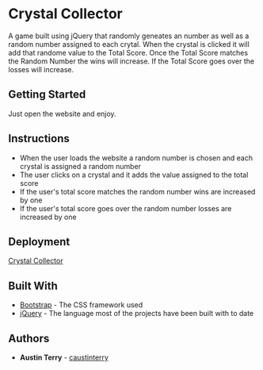 # Crystal Collector

A game built using jQuery that randomly geneates an number as well as a random number assigned to each crytal. When the crystal is clicked it will add that randome value to the Total Score. Once the Total Score matches the Random Number the wins will increase. If the Total Score goes over the losses will increase.

## Getting Started

Just open the website and enjoy.

## Instructions

- When the user loads the website a random number is chosen and each crystal is assigned a random number
- The user clicks on a crystal and it adds the value assigned to the total score
- If the user's total score matches the random number wins are increased by one 
- If the user's total score goes over the random number losses are increased by one

## Deployment

[Crystal Collector](https://austinterry.dev/Crystal-Collector/)

## Built With

* [Bootstrap](https://getbootstrap.com/) - The CSS framework used
* [jQuery](https://jquery.com//) - The language most of the projects have been built with to date

## Authors

- **Austin Terry** - [caustinterry](https://github.com/caustinterry)
